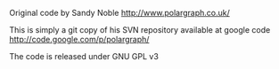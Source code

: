 Original code by Sandy Noble http://www.polargraph.co.uk/

This is simply a git copy of his SVN repository available at google code http://code.google.com/p/polargraph/

The code is released under GNU GPL v3
